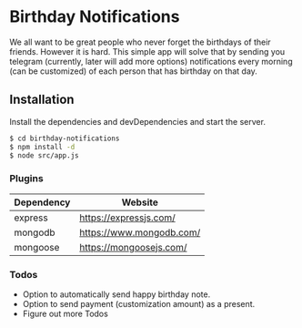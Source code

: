 # Birthday Notifications

We all want to be great people who never forget the birthdays of their friends.
However it is hard. This simple app will solve that by sending you telegram (currently, later will add more options) notifications every morning (can be customized) of each person that has birthday on that day.

## Installation
Install the dependencies and devDependencies and start the server.

```sh
$ cd birthday-notifications
$ npm install -d
$ node src/app.js
```

### Plugins

| Dependency | Website |
| ------ | ------ |
| express | https://expressjs.com/ |
| mongodb | https://www.mongodb.com/ |
| mongoose | https://mongoosejs.com/ |

### Todos

 - Option to automatically send happy birthday note.
 - Option to send payment (customization amount) as a present.
 - Figure out more Todos
